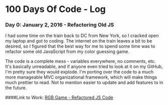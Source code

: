 # 100 Days Of Code - Log

### Day 0: January 2, 2016 - Refactoring Old JS

I had some time on the train back to DC from New York, so I cracked open my laptop and got to coding. The internet on the train leaves a bit to be desired, so I figured that the best way for me to spend some time was to refactor some old JavaScript from my color guessing game.

The code is a complete mess - variables everywhere, no comments, etc. It's basically unreadable, and if anyone even tried to look at it on my GitHub, I'm pretty sure they would explode. I'm porting over the code to a much more manageable MVC organizational framework, which will make things much prettier to read. Not to mention easier to update and add features to in the future.

####Link to Work: [RGB Game - Refactored JS Code](https://github.com/leo-generali/rgb-game/blob/refactoredCode/js/app.js)


